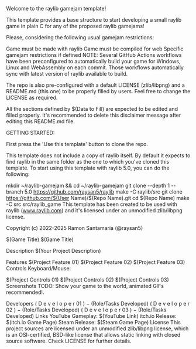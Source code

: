 Welcome to the raylib gamejam template!

This template provides a base structure to start developing a small raylib game in plain C for any of the proposed raylib gamejams!

Please, considering the following usual gamejam restrictions:

Game must be made with raylib
Game must be compiled for web
Specific gamejam restrictions if defined
NOTE: Several GitHub Actions workflows have been preconfigured to automatically build your game for Windows, Linux and WebAssembly on each commit. Those workflows automatically sync with latest version of raylib available to build.

The repo is also pre-configured with a default LICENSE (zlib/libpng) and a README.md (this one) to be properly filled by users. Feel free to change the LICENSE as required.

All the sections defined by $(Data to Fill) are expected to be edited and filled properly. It's recommended to delete this disclaimer message after editing this README.md file.

GETTING STARTED:

First press the 'Use this template' button to clone the repo.

This template does not include a copy of raylib itself. By default it expects to find raylib in the same folder as the one to which you've cloned this template. To start using this template with raylib 5.0, you can do the following:

mkdir ~/raylib-gamejam && cd ~/raylib-gamejam
git clone --depth 1 --branch 5.0 https://github.com/raysan5/raylib
make -C raylib/src
git clone https://github.com/$(User Name)/$(Repo Name).git
cd $(Repo Name)
make -C src
src/raylib_game
This template has been created to be used with raylib (www.raylib.com) and it's licensed under an unmodified zlib/libpng license.

Copyright (c) 2022-2025 Ramon Santamaria (@raysan5)

$(Game Title)
$(Game Title)

Description
$(Your Project Description)

Features
$(Project Feature 01)
$(Project Feature 02)
$(Project Feature 03)
Controls
Keyboard/Mouse:

$(Project Controls 01)
$(Project Controls 02)
$(Project Controls 03)
Screenshots
TODO: Show your game to the world, animated GIFs recommended!.

Developers
(
D
e
v
e
l
o
p
e
r
01
)
−
(Role/Tasks Developed)
(
D
e
v
e
l
o
p
e
r
02
)
−
(Role/Tasks Developed)
(
D
e
v
e
l
o
p
e
r
03
)
−
(Role/Tasks Developed)
Links
YouTube Gameplay: $(YouTube Link)
itch.io Release: $(itch.io Game Page)
Steam Release: $(Steam Game Page)
License
This project sources are licensed under an unmodified zlib/libpng license, which is an OSI-certified, BSD-like license that allows static linking with closed source software. Check LICENSE for further details.
